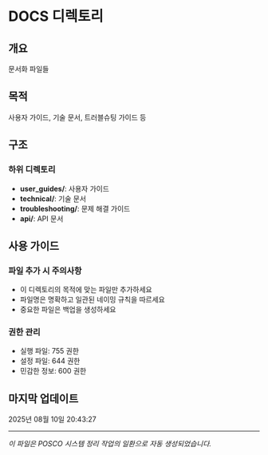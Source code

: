 # DOCS 디렉토리

## 개요
문서화 파일들

## 목적
사용자 가이드, 기술 문서, 트러블슈팅 가이드 등

## 구조

### 하위 디렉토리

- **user_guides/**: 사용자 가이드
- **technical/**: 기술 문서
- **troubleshooting/**: 문제 해결 가이드
- **api/**: API 문서

## 사용 가이드

### 파일 추가 시 주의사항
- 이 디렉토리의 목적에 맞는 파일만 추가하세요
- 파일명은 명확하고 일관된 네이밍 규칙을 따르세요
- 중요한 파일은 백업을 생성하세요

### 권한 관리
- 실행 파일: 755 권한
- 설정 파일: 644 권한
- 민감한 정보: 600 권한

## 마지막 업데이트
2025년 08월 10일 20:43:27

---
*이 파일은 POSCO 시스템 정리 작업의 일환으로 자동 생성되었습니다.*
